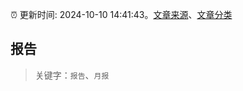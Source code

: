 :alarm_clock: 更新时间: 2024-10-10 14:41:43。[文章来源](/README.md)、[文章分类](/TAGS.md)

## 报告


> 关键字：`报告`、`月报`



